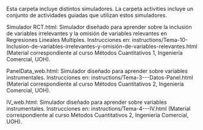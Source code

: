 Esta carpeta incluye distintos simuladores. La carpeta activities incluye un conjunto de actividades guiadas que utilizan estos simuladores.

Simulador RCT.html: Simulador diseñado para aprender sobre la inclusión de variables irrelevantes y la omisión de variables relevantes en Regresiones Lineales Multiples. Instrucciones en: instructions/Tema-10-Inclusion-de-variables-irrelevantes-y-omisión-de-variables-relevantes.html  (Material correspondiente al curso Métodos Cuantitativos 1, Ingeniería Comercial, UOH).

PanelData_web.html: Simulador diseñado para aprender sobre variables instrumentales. Instrucciones en: instructions/Tema-3---Datos-Panel.html (Material correspondiente al curso Métodos Cuantitativos 2, Ingeniería Comercial, UOH).

IV_web.html: Simulador diseñado para aprender sobre variables instrumentales. Instrucciones en: instructions/Tema-4---IV.html (Material correspondiente al curso Métodos Cuantitativos 2, Ingeniería Comercial, UOH).
